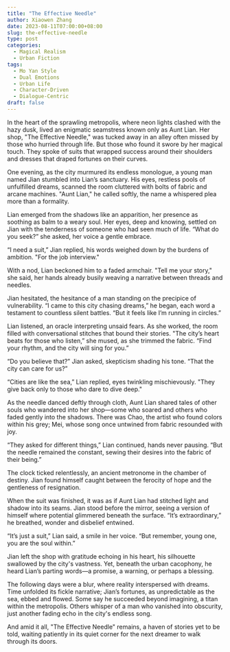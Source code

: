 ```yaml
---
title: "The Effective Needle"
author: Xiaowen Zhang
date: 2023-08-11T07:00:00+08:00
slug: the-effective-needle
type: post
categories:
  - Magical Realism
  - Urban Fiction
tags:
  - Mo Yan Style
  - Dual Emotions
  - Urban Life
  - Character-Driven
  - Dialogue-Centric
draft: false
---
```


In the heart of the sprawling metropolis, where neon lights clashed with the hazy dusk, lived an enigmatic seamstress known only as Aunt Lian. Her shop, "The Effective Needle," was tucked away in an alley often missed by those who hurried through life. But those who found it swore by her magical touch. They spoke of suits that wrapped success around their shoulders and dresses that draped fortunes on their curves.

One evening, as the city murmured its endless monologue, a young man named Jian stumbled into Lian’s sanctuary. His eyes, restless pools of unfulfilled dreams, scanned the room cluttered with bolts of fabric and arcane machines. "Aunt Lian," he called softly, the name a whispered plea more than a formality.

Lian emerged from the shadows like an apparition, her presence as soothing as balm to a weary soul. Her eyes, deep and knowing, settled on Jian with the tenderness of someone who had seen much of life. “What do you seek?” she asked, her voice a gentle embrace.

“I need a suit,” Jian replied, his words weighed down by the burdens of ambition. "For the job interview."

With a nod, Lian beckoned him to a faded armchair. "Tell me your story," she said, her hands already busily weaving a narrative between threads and needles.

Jian hesitated, the hesitance of a man standing on the precipice of vulnerability. “I came to this city chasing dreams,” he began, each word a testament to countless silent battles. “But it feels like I’m running in circles.”

Lian listened, an oracle interpreting unsaid fears. As she worked, the room filled with conversational stitches that bound their stories. "The city’s heart beats for those who listen,” she mused, as she trimmed the fabric. “Find your rhythm, and the city will sing for you.”

“Do you believe that?” Jian asked, skepticism shading his tone. “That the city can care for us?”

“Cities are like the sea,” Lian replied, eyes twinkling mischievously. "They give back only to those who dare to dive deep."

As the needle danced deftly through cloth, Aunt Lian shared tales of other souls who wandered into her shop—some who soared and others who faded gently into the shadows. There was Chao, the artist who found colors within his grey; Mei, whose song once untwined from fabric resounded with joy.

“They asked for different things,” Lian continued, hands never pausing. “But the needle remained the constant, sewing their desires into the fabric of their being.”

The clock ticked relentlessly, an ancient metronome in the chamber of destiny. Jian found himself caught between the ferocity of hope and the gentleness of resignation. 

When the suit was finished, it was as if Aunt Lian had stitched light and shadow into its seams. Jian stood before the mirror, seeing a version of himself where potential glimmered beneath the surface. “It’s extraordinary,” he breathed, wonder and disbelief entwined.

“It’s just a suit,” Lian said, a smile in her voice. “But remember, young one, you are the soul within.”

Jian left the shop with gratitude echoing in his heart, his silhouette swallowed by the city's vastness. Yet, beneath the urban cacophony, he heard Lian’s parting words—a promise, a warning, or perhaps a blessing.

The following days were a blur, where reality interspersed with dreams. Time unfolded its fickle narrative; Jian’s fortunes, as unpredictable as the sea, ebbed and flowed. Some say he succeeded beyond imagining, a titan within the metropolis. Others whisper of a man who vanished into obscurity, just another fading echo in the city's endless song.

And amid it all, "The Effective Needle" remains, a haven of stories yet to be told, waiting patiently in its quiet corner for the next dreamer to walk through its doors.